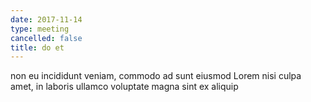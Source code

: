 ```yaml
---
date: 2017-11-14
type: meeting
cancelled: false
title: do et
---
```

non eu incididunt veniam, commodo ad sunt eiusmod Lorem nisi culpa amet, in laboris ullamco voluptate magna sint ex aliquip